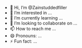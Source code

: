 - 👋 Hi, I’m @Zainstuddedfiller
- 👀 I’m interested in ...
- 🌱 I’m currently learning ...
- 💞️ I’m looking to collaborate on ...
- 📫 How to reach me ...
- 😄 Pronouns: ...
- ⚡ Fun fact: ...

<!---
Zainstuddedfiller/Zainstuddedfiller is a ✨ special ✨ repository because its `README.md` (this file) appears on your GitHub profile.
You can click the Preview link to take a look at your changes.
--->
